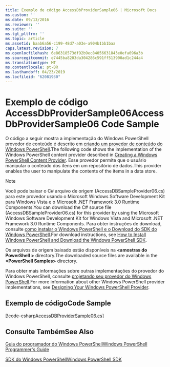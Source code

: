 ```yaml
---
title: Exemplo de código AccessDbProviderSample06 | Microsoft Docs
ms.custom: ''
ms.date: 09/13/2016
ms.reviewer: ''
ms.suite: ''
ms.tgt_pltfrm: ''
ms.topic: article
ms.assetid: baab6a56-c199-48d7-a03e-a904b1bb1baa
caps.latest.revision: 7
ms.openlocfilehash: 6e86318573df92b9ec84056631843e0efa096a3b
ms.sourcegitcommit: e7445ba8203da304286c591ff513900ad1c244a4
ms.translationtype: MT
ms.contentlocale: pt-BR
ms.lasthandoff: 04/23/2019
ms.locfileid: "62081930"
---
```

# <a name="accessdbprovidersample06-code-sample"></a><span data-ttu-id="fc07f-102">Exemplo de código AccessDbProviderSample06</span><span class="sxs-lookup"><span data-stu-id="fc07f-102">AccessDbProviderSample06 Code Sample</span></span>

<span data-ttu-id="fc07f-103">O código a seguir mostra a implementação do Windows PowerShell provedor de conteúdo é descrito em [criando um provedor de conteúdo do Windows PowerShell](./creating-a-windows-powershell-content-provider.md).</span><span class="sxs-lookup"><span data-stu-id="fc07f-103">The following code shows the implementation of the Windows PowerShell content provider described in [Creating a Windows PowerShell Content Provider](./creating-a-windows-powershell-content-provider.md).</span></span> <span data-ttu-id="fc07f-104">Esse provedor permite que o usuário manipular o conteúdo dos itens em um repositório de dados.</span><span class="sxs-lookup"><span data-stu-id="fc07f-104">This provider enables the user to manipulate the contents of the items in a data store.</span></span>

> [!NOTE]
> <span data-ttu-id="fc07f-105">Você pode baixar o C# arquivo de origem (AccessDBSampleProvider06.cs) para este provedor usando o Microsoft Windows Software Development Kit para Windows Vista e o Microsoft .NET Framework 3.0 Runtime Components.</span><span class="sxs-lookup"><span data-stu-id="fc07f-105">You can download the C# source file (AccessDBSampleProvider06.cs) for this provider by using the Microsoft Windows Software Development Kit for Windows Vista and Microsoft .NET Framework 3.0 Runtime Components.</span></span> <span data-ttu-id="fc07f-106">Para obter instruções de download, consulte [como instalar o Windows PowerShell e o Download do SDK do Windows PowerShell](/powershell/developer/installing-the-windows-powershell-sdk).</span><span class="sxs-lookup"><span data-stu-id="fc07f-106">For download instructions, see [How to Install Windows PowerShell and Download the Windows PowerShell SDK](/powershell/developer/installing-the-windows-powershell-sdk).</span></span>
>
> <span data-ttu-id="fc07f-107">Os arquivos de origem baixado estão disponíveis na  **\<amostras do PowerShell >** directory.</span><span class="sxs-lookup"><span data-stu-id="fc07f-107">The downloaded source files are available in the **\<PowerShell Samples>** directory.</span></span>
>
> <span data-ttu-id="fc07f-108">Para obter mais informações sobre outras implementações do provedor do Windows PowerShell, consulte [projetando seu provedor do Windows PowerShell](./designing-your-windows-powershell-provider.md).</span><span class="sxs-lookup"><span data-stu-id="fc07f-108">For more information about other Windows PowerShell provider implementations, see [Designing Your Windows PowerShell Provider](./designing-your-windows-powershell-provider.md).</span></span>

## <a name="code-sample"></a><span data-ttu-id="fc07f-109">Exemplo de código</span><span class="sxs-lookup"><span data-stu-id="fc07f-109">Code Sample</span></span>

[!code-csharp[AccessDBProviderSample06.cs](../../powershell-sdk-samples/SDK-2.0/csharp/AccessDBProviderSample06/AccessDBProviderSample06.cs#L11-L2399 "AccessDBProviderSample06.cs")]

## <a name="see-also"></a><span data-ttu-id="fc07f-110">Consulte Também</span><span class="sxs-lookup"><span data-stu-id="fc07f-110">See Also</span></span>

[<span data-ttu-id="fc07f-111">Guia do programador do Windows PowerShell</span><span class="sxs-lookup"><span data-stu-id="fc07f-111">Windows PowerShell Programmer's Guide</span></span>](./windows-powershell-programmer-s-guide.md)

[<span data-ttu-id="fc07f-112">SDK do Windows PowerShell</span><span class="sxs-lookup"><span data-stu-id="fc07f-112">Windows PowerShell SDK</span></span>](../windows-powershell-reference.md)